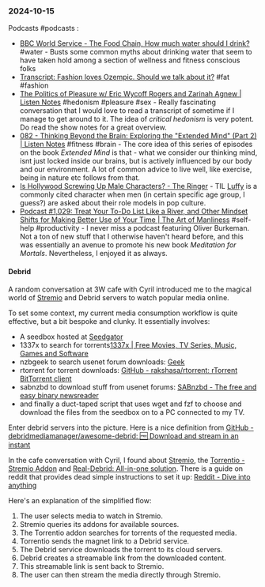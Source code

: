 ### 2024-10-15
Podcasts #podcasts :
- [BBC World Service - The Food Chain, How much water should I drink?](https://www.bbc.co.uk/programmes/w3ct5xnd) #water - Busts some common myths about drinking water that seem to have taken hold among a section of wellness and fitness conscious folks
- [Transcript: Fashion loves Ozempic. Should we talk about it?](https://www.ft.com/content/378a1177-afed-4ecb-9d70-92ed396fdd88) #fat #fashion 
- [The Politics of Pleasure w/ Eric Wycoff Rogers and Zarinah Agnew | Listen Notes](https://lnns.co/nmIy5vrRh1N) #hedonism  #pleasure #sex - Really fascinating conversation that I would love to read a transcript of sometime if I manage to get around to it. The idea of _critical hedonism_ is very potent. Do read the show notes for a great overview.
- [082 - Thinking Beyond the Brain: Exploring the "Extended Mind" (Part 2) | Listen Notes](https://lnns.co/QXjIFWRotw5) #fitness #brain - The core idea of this series of episodes on the book _Extended Mind_ is that - what we consider our thinking mind, isnt just locked inside our brains, but is actively influenced by our body and our environment. A lot of common advice to live well, like exercise, being in nature etc follows from that.
- [Is Hollywood Screwing Up Male Characters? - The Ringer](https://www.theringer.com/2024/10/9/24266476/is-hollywood-screwing-up-male-characters) - TIL [Luffy](https://en.wikipedia.org/wiki/Monkey_D._Luffy) is a commonly cited character when men (in certain specific age group, I guess?) are asked about their role models in pop culture.
- [Podcast #1,029: Treat Your To-Do List Like a River, and Other Mindset Shifts for Making Better Use of Your Time | The Art of Manliness](https://www.artofmanliness.com/character/advice/podcast-1029-treat-your-to-do-list-like-a-river-and-other-mindset-shifts-for-making-better-use-of-your-time/) #self-help #productivity - I never miss a podcast featuring Oliver Burkeman. Not a ton of new stuff that I otherwise haven't heard before, and this was essentially an avenue to promote his new book _Meditation for Mortals_. Nevertheless, I enjoyed it as always.

#### Debrid
A random conversation at 3W cafe with Cyril introduced me to the magical world of [Stremio](https://www.stremio.com/) and Debrid servers to watch popular media online.

To set some context, my current media consumption workflow is quite effective, but a bit bespoke and clunky. It essentially involves:
- A seedbox hosted at [Seedgator](https://seedgator.com/)
- 1337x to search for torrents[1337x | Free Movies, TV Series, Music, Games and Software](https://1337x-to.pages.dev/)
- nzbgeek to search usenet forum downloads: [Geek](https://nzbgeek.info)
- rtorrent for torrent downloads: [GitHub - rakshasa/rtorrent: rTorrent BitTorrent client](https://github.com/rakshasa/rtorrent)
- sabnzbd to download stuff from usenet forums: [SABnzbd - The free and easy binary newsreader](https://sabnzbd.org/)
- and finally a duct-taped script that uses wget and fzf to choose and download the files from the seedbox on to a PC connected to my TV.

Enter debrid servers into the picture. Here is a nice definition from [GitHub - debridmediamanager/awesome-debrid: 🆓 Download and stream in an instant](https://github.com/debridmediamanager/awesome-debrid)

> 

In the cafe conversation with Cyril, I found about [Stremio](https://www.stremio.com/), the [Torrentio - Stremio Addon](https://torrentio.strem.fun/configure) and [Real-Debrid: All-in-one solution](https://real-debrid.com/). There is a guide on reddit that provides dead simple instructions to set it up: [Reddit - Dive into anything](https://www.reddit.com/r/StremioAddons/comments/15agu2p/stremio_torrentio_debrid_a_howto_guide/)

Here's an explanation of the simplified flow:
1. The user selects media to watch in Stremio.
2. Stremio queries its addons for available sources.
3. The Torrentio addon searches for torrents of the requested media.
4. Torrentio sends the magnet link to a Debrid service.
5. The Debrid service downloads the torrent to its cloud servers.
6. Debrid creates a streamable link from the downloaded content.
7. This streamable link is sent back to Stremio.
8. The user can then stream the media directly through Stremio.